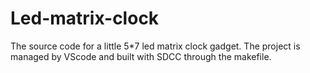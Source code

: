 # Led-matrix-clock
The source code for a little 5*7 led matrix clock gadget. The project is managed by VScode and built with SDCC through the makefile.
